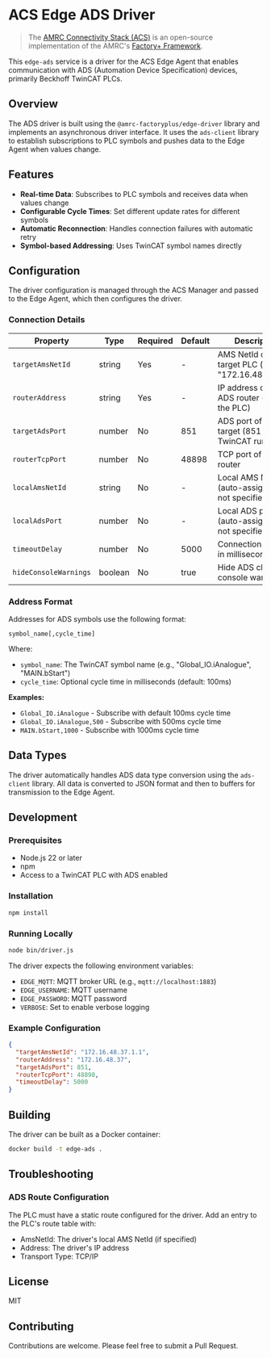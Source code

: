 # ACS Edge ADS Driver

> The [AMRC Connectivity Stack
(ACS)](https://github.com/AMRC-FactoryPlus/amrc-connectivity-stack) is
an open-source implementation of the AMRC's [Factory+
Framework](https://factoryplus.app.amrc.co.uk).

This `edge-ads` service is a driver for the ACS Edge Agent that enables
communication with ADS (Automation Device Specification) devices,
primarily Beckhoff TwinCAT PLCs.

## Overview

The ADS driver is built using the `@amrc-factoryplus/edge-driver`
library and implements an asynchronous driver interface. It uses the
`ads-client` library to establish subscriptions to PLC symbols and
pushes data to the Edge Agent when values change.

## Features

- **Real-time Data**: Subscribes to PLC symbols and receives data when values change
- **Configurable Cycle Times**: Set different update rates for different symbols
- **Automatic Reconnection**: Handles connection failures with automatic retry
- **Symbol-based Addressing**: Uses TwinCAT symbol names directly

## Configuration

The driver configuration is managed through the ACS Manager and passed
to the Edge Agent, which then configures the driver.

### Connection Details

| Property              | Type    | Required | Default | Description                                            |
|-----------------------|---------|----------|---------|--------------------------------------------------------|
| `targetAmsNetId`      | string  | Yes      | -       | AMS NetId of the target PLC (e.g., "172.16.48.37.1.1") |
| `routerAddress`       | string  | Yes      | -       | IP address of the ADS router (usually the PLC)         |
| `targetAdsPort`       | number  | No       | 851     | ADS port of the target (851 for TwinCAT runtime)       |
| `routerTcpPort`       | number  | No       | 48898   | TCP port of the ADS router                             |
| `localAmsNetId`       | string  | No       | -       | Local AMS NetId (auto-assigned if not specified)       |
| `localAdsPort`        | number  | No       | -       | Local ADS port (auto-assigned if not specified)        |
| `timeoutDelay`        | number  | No       | 5000    | Connection timeout in milliseconds                     |
| `hideConsoleWarnings` | boolean | No       | true    | Hide ADS client console warnings                       |

### Address Format

Addresses for ADS symbols use the following format:

```
symbol_name[,cycle_time]
```

Where:
- `symbol_name`: The TwinCAT symbol name (e.g., "Global_IO.iAnalogue", "MAIN.bStart")
- `cycle_time`: Optional cycle time in milliseconds (default: 100ms)

**Examples:**
- `Global_IO.iAnalogue` - Subscribe with default 100ms cycle time
- `Global_IO.iAnalogue,500` - Subscribe with 500ms cycle time
- `MAIN.bStart,1000` - Subscribe with 1000ms cycle time

## Data Types

The driver automatically handles ADS data type conversion using the
`ads-client` library. All data is converted to JSON format and then to
buffers for transmission to the Edge Agent.

## Development

### Prerequisites

- Node.js 22 or later
- npm
- Access to a TwinCAT PLC with ADS enabled

### Installation

```bash
npm install
```

### Running Locally

```bash
node bin/driver.js
```

The driver expects the following environment variables:
- `EDGE_MQTT`: MQTT broker URL (e.g., `mqtt://localhost:1883`)
- `EDGE_USERNAME`: MQTT username
- `EDGE_PASSWORD`: MQTT password
- `VERBOSE`: Set to enable verbose logging

### Example Configuration

```json
{
  "targetAmsNetId": "172.16.48.37.1.1",
  "routerAddress": "172.16.48.37",
  "targetAdsPort": 851,
  "routerTcpPort": 48898,
  "timeoutDelay": 5000
}
```

## Building

The driver can be built as a Docker container:

```bash
docker build -t edge-ads .
```

## Troubleshooting

### ADS Route Configuration

The PLC must have a static route configured for the driver. Add an entry to the PLC's route table with:
- AmsNetId: The driver's local AMS NetId (if specified)
- Address: The driver's IP address
- Transport Type: TCP/IP

## License

MIT

## Contributing

Contributions are welcome. Please feel free to submit a Pull Request.